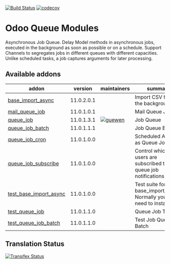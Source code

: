 [![Build Status](https://travis-ci.org/OCA/queue.svg?branch=11.0)](https://travis-ci.org/OCA/queue)
[![codecov](https://codecov.io/gh/OCA/queue/branch/11.0/graph/badge.svg)](https://codecov.io/gh/OCA/queue)


Odoo Queue Modules
==================

Asynchronous Job Queue. Delay Model methods in asynchronous jobs, executed in
the background as soon as possible or on a schedule.  Support Channels to
segregates jobs in different queues with different capacities. Unlike
scheduled tasks, a job captures arguments for later processing.


[//]: # (addons)

Available addons
----------------
addon | version | maintainers | summary
--- | --- | --- | ---
[base_import_async](base_import_async/) | 11.0.2.0.1 |  | Import CSV files in the background
[mail_queue_job](mail_queue_job/) | 11.0.1.0.1 |  | Mail Queue Job
[queue_job](queue_job/) | 11.0.1.3.1 | [![guewen](https://github.com/guewen.png?size=30px)](https://github.com/guewen) | Job Queue
[queue_job_batch](queue_job_batch/) | 11.0.1.1.1 |  | Job Queue Batch
[queue_job_cron](queue_job_cron/) | 11.0.1.0.0 |  | Scheduled Actions as Queue Jobs
[queue_job_subscribe](queue_job_subscribe/) | 11.0.1.0.0 |  | Control which users are subscribed to queue job notifications
[test_base_import_async](test_base_import_async/) | 11.0.1.0.0 |  | Test suite for base_import_async. Normally you don't need to install this.
[test_queue_job](test_queue_job/) | 11.0.1.1.0 |  | Queue Job Tests
[test_queue_job_batch](test_queue_job_batch/) | 11.0.1.1.0 |  | Test Job Queue Batch

[//]: # (end addons)

Translation Status
------------------
[![Transifex Status](https://www.transifex.com/projects/p/OCA-queue-11-0/chart/image_png)](https://www.transifex.com/projects/p/OCA-queue-11-0)


